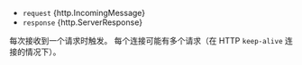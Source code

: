 <!-- YAML
added: v0.1.0
-->

* `request` {http.IncomingMessage}
* `response` {http.ServerResponse}

每次接收到一个请求时触发。
每个连接可能有多个请求（在 HTTP `keep-alive` 连接的情况下）。

